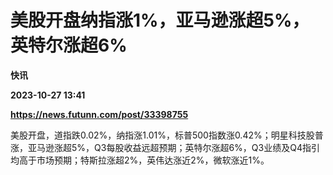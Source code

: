 # 美股开盘纳指涨1%，亚马逊涨超5%，英特尔涨超6%
**快讯**

**2023-10-27 13:41**

**https://news.futunn.com/post/33398755**

美股开盘，道指跌0.02%，纳指涨1.01%，标普500指数涨0.42%；明星科技股普涨，亚马逊涨超5%，Q3每股收益远超预期；英特尔涨超6%，Q3业绩及Q4指引均高于市场预期；特斯拉涨超2%，英伟达涨近2%，微软涨近1%。